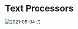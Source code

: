 # Text Processors
![2021-06-04 (1)](https://user-images.githubusercontent.com/62139377/120743629-b88ead80-c53c-11eb-8de0-9e5fcbb06ca2.png)

